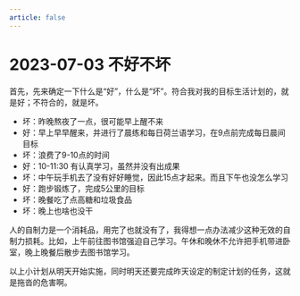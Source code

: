```yaml
---
article: false
---
```

# 2023-07-03 不好不坏

首先，先来确定一下什么是“好”，什么是“坏”。符合我对我的目标生活计划的，就是好；不符合的，就是坏。

- 坏：昨晚熬夜了一点，很可能早上醒不来
- 好：早上早早醒来，并进行了晨练和每日荷兰语学习，在9点前完成每日晨间目标
- 坏：浪费了9-10点的时间
- 好：10-11:30 有认真学习，虽然并没有出成果
- 坏：中午玩手机去了没有好好睡觉，因此15点才起来。而且下午也没怎么学习
- 好：跑步锻炼了，完成5公里的目标
- 坏：晚餐吃了点高糖和垃圾食品
- 坏：晚上也啥也没干

人的自制力是一个消耗品，用完了也就没有了，我得想一点办法减少这种无效的自制力损耗。比如，上午前往图书馆强迫自己学习。午休和晚休不允许把手机带进卧室，晚上晚餐后散步去图书馆学习。

以上小计划从明天开始实施，同时明天还要完成昨天设定的制定计划的任务，这就是拖沓的危害啊。